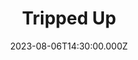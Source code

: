 ---
video:
  type: vimeo
  id: 852360021
speaker:
  permalink: codey-friesen
  name: Codey Friesen
title: Tripped Up
image: https://i.imgur.com/1UYXSPY.png
date: 2023-08-06T14:30:00.000Z
---